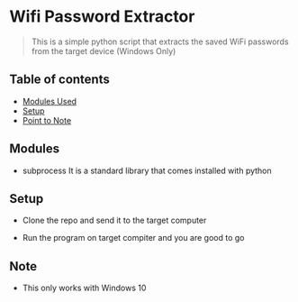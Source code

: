 # Wifi Password Extractor

> This is a simple python script that extracts the saved WiFi passwords from the target device (Windows Only)

## Table of contents

* [Modules Used](#modules)
* [Setup](#setup)
* [Point to Note](#note)

## Modules

* subprocess
It is a standard library that comes installed with python

## Setup

* Clone the repo and send it to the target computer

* Run the program on target compiter and you are good to go

## Note

* This only works with Windows 10
